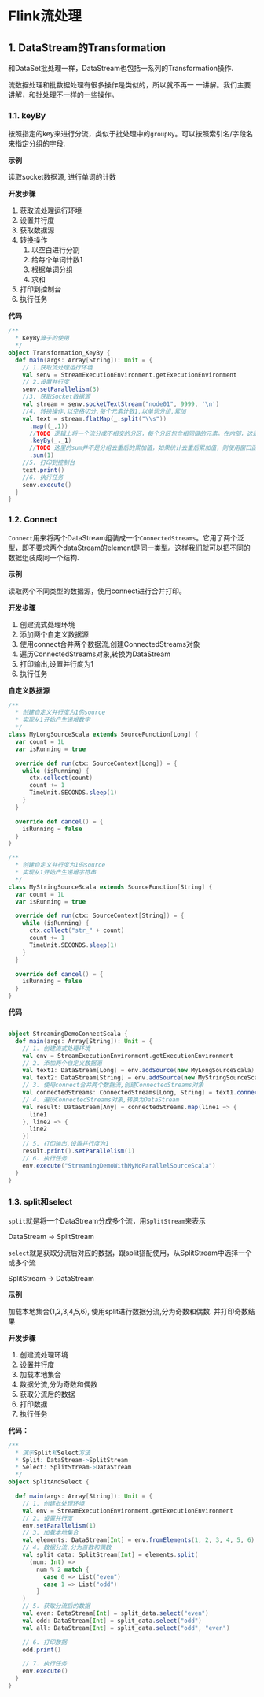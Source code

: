 # Flink流处理

## 1. DataStream的Transformation

和DataSet批处理一样，DataStream也包括一系列的Transformation操作.

流数据处理和批数据处理有很多操作是类似的，所以就不再一 一讲解。我们主要讲解，和批处理不一样的一些操作。

### 1.1. keyBy

按照指定的key来进行分流，类似于批处理中的`groupBy`。可以按照索引名/字段名来指定分组的字段.



**示例**

读取socket数据源, 进行单词的计数

**开发步骤**

1. 获取流处理运行环境
2. 设置并行度
3. 获取数据源
4. 转换操作
   1. 以空白进行分割
   2. 给每个单词计数1
   3. 根据单词分组
   4. 求和
5. 打印到控制台
6. 执行任务

**代码**

```scala
/**
  * KeyBy算子的使用
  */
object Transformation_KeyBy {
  def main(args: Array[String]): Unit = {
    // 1.获取流处理运行环境
    val senv = StreamExecutionEnvironment.getExecutionEnvironment
    // 2.设置并行度
    senv.setParallelism(3)
    //3. 获取Socket数据源
    val stream = senv.socketTextStream("node01", 9999, '\n')
    //4. 转换操作,以空格切分,每个元素计数1,以单词分组,累加
    val text = stream.flatMap(_.split("\\s"))
      .map((_,1))
      //TODO 逻辑上将一个流分成不相交的分区，每个分区包含相同键的元素。在内部，这是通过散列分区来实现的
      .keyBy(_._1)
      //TODO 这里的sum并不是分组去重后的累加值，如果统计去重后累加值，则使用窗口函数
      .sum(1)
    //5. 打印到控制台
    text.print()
    //6. 执行任务
    senv.execute()
  }
}
```

### 1.2. Connect

`Connect`用来将两个DataStream组装成一个`ConnectedStreams`。它用了两个泛型，即不要求两个dataStream的element是同一类型。这样我们就可以把不同的数据组装成同一个结构.



**示例**

读取两个不同类型的数据源，使用connect进行合并打印。



**开发步骤**

1. 创建流式处理环境
2. 添加两个自定义数据源
3. 使用connect合并两个数据流,创建ConnectedStreams对象
4. 遍历ConnectedStreams对象,转换为DataStream
5. 打印输出,设置并行度为1
6. 执行任务



**自定义数据源**

```scala
/**
  * 创建自定义并行度为1的source 
  * 实现从1开始产生递增数字 
  */
class MyLongSourceScala extends SourceFunction[Long] {
  var count = 1L
  var isRunning = true

  override def run(ctx: SourceContext[Long]) = {
    while (isRunning) {
      ctx.collect(count)
      count += 1
      TimeUnit.SECONDS.sleep(1)
    }
  }

  override def cancel() = {
    isRunning = false
  }
}

/**
  * 创建自定义并行度为1的source
  * 实现从1开始产生递增字符串
  */
class MyStringSourceScala extends SourceFunction[String] {
  var count = 1L
  var isRunning = true

  override def run(ctx: SourceContext[String]) = {
    while (isRunning) {
      ctx.collect("str_" + count)
      count += 1
      TimeUnit.SECONDS.sleep(1)
    }
  }

  override def cancel() = {
    isRunning = false
  }
}
```



**代码**

```scala

object StreamingDemoConnectScala {
  def main(args: Array[String]): Unit = {
    // 1. 创建流式处理环境
    val env = StreamExecutionEnvironment.getExecutionEnvironment
    // 2. 添加两个自定义数据源
    val text1: DataStream[Long] = env.addSource(new MyLongSourceScala)
    val text2: DataStream[String] = env.addSource(new MyStringSourceScala)
    // 3. 使用connect合并两个数据流,创建ConnectedStreams对象
    val connectedStreams: ConnectedStreams[Long, String] = text1.connect(text2)
    // 4. 遍历ConnectedStreams对象,转换为DataStream
    val result: DataStream[Any] = connectedStreams.map(line1 => {
      line1
    }, line2 => {
      line2
    })
    // 5. 打印输出,设置并行度为1
    result.print().setParallelism(1)
    // 6. 执行任务
    env.execute("StreamingDemoWithMyNoParallelSourceScala")
  }
}
```



### 1.3. split和select

`split`就是将一个DataStream分成多个流，用`SplitStream`来表示

DataStream → SplitStream

`select`就是获取分流后对应的数据，跟split搭配使用，从SplitStream中选择一个或多个流

SplitStream → DataStream



**示例**

加载本地集合(1,2,3,4,5,6), 使用split进行数据分流,分为奇数和偶数. 并打印奇数结果

**开发步骤**

1. 创建流处理环境
2. 设置并行度
3. 加载本地集合
4. 数据分流,分为奇数和偶数
5. 获取分流后的数据
6. 打印数据
7. 执行任务



**代码：**

```scala
/**
  * 演示Split和Select方法
  * Split: DataStream->SplitStream
  * Select: SplitStream->DataStream
  */
object SplitAndSelect {

  def main(args: Array[String]): Unit = {
    // 1. 创建批处理环境
    val env = StreamExecutionEnvironment.getExecutionEnvironment
    // 2. 设置并行度
    env.setParallelism(1)
    // 3. 加载本地集合
    val elements: DataStream[Int] = env.fromElements(1, 2, 3, 4, 5, 6)
    // 4. 数据分流,分为奇数和偶数
    val split_data: SplitStream[Int] = elements.split(
      (num: Int) =>
        num % 2 match {
          case 0 => List("even")
          case 1 => List("odd")
        }
    )
    // 5. 获取分流后的数据
    val even: DataStream[Int] = split_data.select("even")
    val odd: DataStream[Int] = split_data.select("odd")
    val all: DataStream[Int] = split_data.select("odd", "even")

    // 6. 打印数据
    odd.print()

    // 7. 执行任务
    env.execute()
  }
}
```



